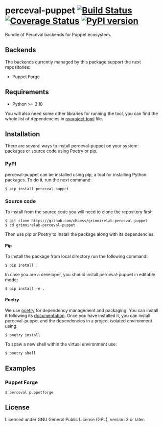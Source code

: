 # perceval-puppet [![Build Status](https://github.com/chaoss/grimoirelab-perceval-puppet/workflows/tests/badge.svg)](https://github.com/chaoss/grimoirelab-perceval-puppet/actions?query=workflow:tests+branch:main+event:push) [![Coverage Status](https://img.shields.io/coveralls/chaoss/grimoirelab-perceval-puppet.svg)](https://coveralls.io/r/chaoss/grimoirelab-perceval-puppet?branch=main)  [![PyPI version](https://badge.fury.io/py/perceval-puppet.svg)](https://badge.fury.io/py/perceval-puppet)

Bundle of Perceval backends for Puppet ecosystem.

## Backends

The backends currently managed by this package support the next repositories:

* Puppet Forge

## Requirements

 * Python >= 3.10

You will also need some other libraries for running the tool, you can find the
whole list of dependencies in [pyproject.toml](pyproject.toml) file.

## Installation

There are several ways to install perceval-puppet on your system: packages or source 
code using Poetry or pip.

### PyPI

perceval-puppet can be installed using pip, a tool for installing Python packages. 
To do it, run the next command:
```
$ pip install perceval-puppet
```

### Source code

To install from the source code you will need to clone the repository first:
```
$ git clone https://github.com/chaoss/grimoirelab-perceval-puppet
$ cd grimoirelab-perceval-puppet
```

Then use pip or Poetry to install the package along with its dependencies.

#### Pip
To install the package from local directory run the following command:
```
$ pip install .
```
In case you are a developer, you should install perceval-puppet in editable mode:
```
$ pip install -e .
```

#### Poetry
We use [poetry](https://python-poetry.org/) for dependency management and 
packaging. You can install it following its [documentation](https://python-poetry.org/docs/#installation).
Once you have installed it, you can install perceval-puppet and the dependencies in 
a project isolated environment using:
```
$ poetry install
```
To spaw a new shell within the virtual environment use:
```
$ poetry shell
```

## Examples

### Puppet Forge

```
$ perceval puppetforge
```

## License

Licensed under GNU General Public License (GPL), version 3 or later.
